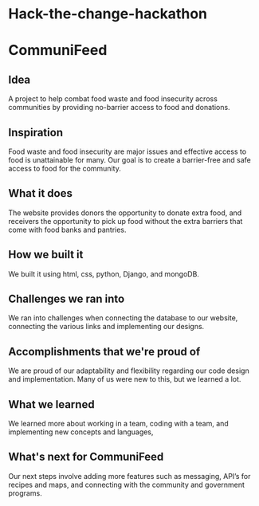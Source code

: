 # Hack-the-change-hackathon

# CommuniFeed

## Idea
A project to help combat food waste and food insecurity across communities by providing no-barrier access to food and donations.

## Inspiration
Food waste and food insecurity are major issues and effective access to food is unattainable for many. Our goal is to create a barrier-free and safe access to food for the community. 
## What it does
The website provides donors the opportunity to donate extra food, and receivers the opportunity to pick up food without the extra barriers that come with food banks and pantries. 
## How we built it
We built it using html, css, python, Django, and mongoDB. 
## Challenges we ran into
We ran into challenges when connecting the database to our website, connecting the various links and implementing our designs.
## Accomplishments that we're proud of
We are proud of our adaptability and flexibility regarding our code design and implementation. Many of us were new to this, but we learned a lot. 
## What we learned
We learned more about working in a team, coding with a team, and implementing new concepts and languages, 
## What's next for CommuniFeed
Our next steps involve adding more features such as messaging, API’s for recipes and maps, and connecting with the community and government programs. 
